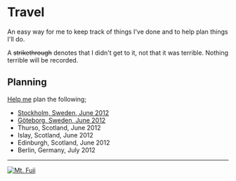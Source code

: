 # Travel

An easy way for me to keep track of things I've done and to help plan things I'll do.

A ~~strikethrough~~ denotes that I didn't get to it, not that it was terrible. Nothing terrible will be recorded.

## Planning

<a href="/dylanegan/travel/fork_select" class="minibutton btn-fork" rel="facebox nofollow">Help me</a> plan the following;

* [Stockholm, Sweden, June 2012](https://github.com/dylanegan/travel/blob/master/Sweden/Stockholm-June-2012.md)
* [Göteborg, Sweden, June 2012](https://github.com/dylanegan/travel/blob/master/Sweden/Go%CC%88teborg-June-2012.md)
* Thurso, Scotland, June 2012
* Islay, Scotland, June 2012
* Edinburgh, Scotland, June 2012
* Berlin, Germany, July 2012

- - -

[![Mt. Fuji](http://farm3.staticflickr.com/2564/3764089529_73fa703e79_n.jpg)](http://www.flickr.com/photos/dylane/3764089529/)
